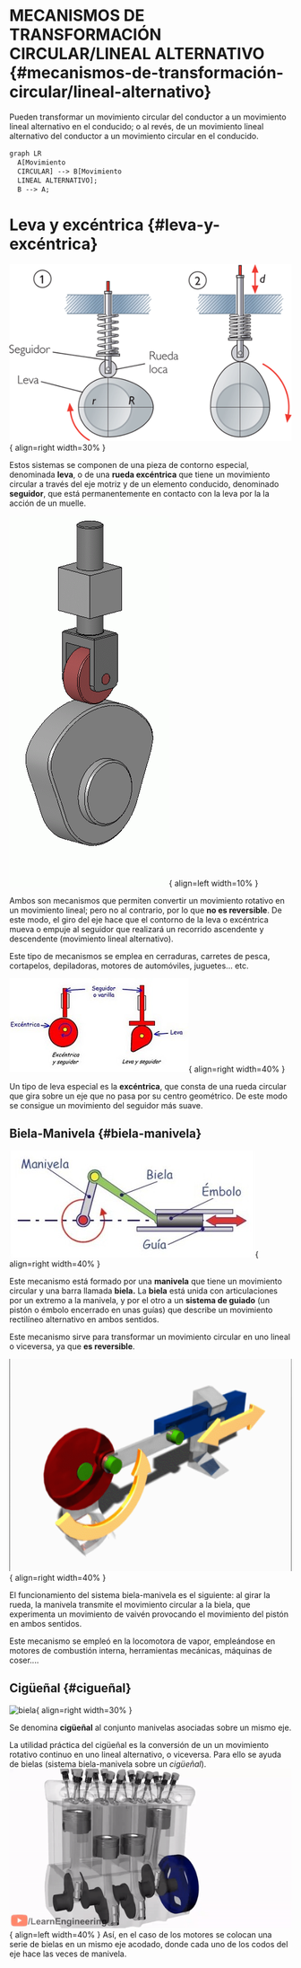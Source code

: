 # MECANISMOS DE TRANSFORMACIÓN CIRCULAR/LINEAL ALTERNATIVO {#mecanismos-de-transformación-circular/lineal-alternativo}

Pueden transformar un movimiento circular del conductor a un movimiento lineal alternativo en el conducido; o al revés, de un movimiento lineal alternativo del conductor a un movimiento circular en el conducido.

``` mermaid
graph LR
  A[Movimiento
  CIRCULAR] --> B[Movimiento
  LINEAL ALTERNATIVO];
  B --> A;
```

# Leva y excéntrica {#leva-y-excéntrica}

![leva](/media/leva_1.webp){ align=right width=30% }

Estos sistemas se componen de una pieza de contorno especial, denominada **leva**, o de una **rueda excéntrica** que tiene un movimiento circular a través del eje motriz y de un elemento conducido, denominado **seguidor**, que está permanentemente en contacto con la leva por la la acción de un muelle.

![leva](/media/leva.gif){ align=left width=10% }

Ambos son mecanismos que permiten convertir un movimiento rotativo en un movimiento lineal; pero no al contrario, por lo que **no es reversible**. De este modo, el giro del eje hace que el contorno de la leva o excéntrica mueva o empuje al seguidor que realizará un recorrido ascendente y descendente (movimiento lineal alternativo).

Este tipo de mecanismos se emplea en cerraduras, carretes de pesca, cortapelos, depiladoras, motores de automóviles, juguetes... etc.

![leva](/media/excentrica.jpg){ align=right width=40% }

Un tipo de leva especial es la **excéntrica**, que consta de una rueda circular que gira sobre un eje que no pasa por su centro geométrico. De este modo se consigue un movimiento del seguidor más suave.

## Biela-Manivela {#biela-manivela}

![biela](/media/biela.jpg){ align=right width=40% }

Este mecanismo está formado por una **manivela** que tiene un movimiento circular y una barra llamada **biela.** La **biela** está unida con articulaciones por un extremo a la manivela, y por el otro a un **sistema de guiado** (un pistón o émbolo encerrado en unas guías) que describe un movimiento rectilíneo alternativo en ambos sentidos.

Este mecanismo sirve para transformar un movimiento circular en uno lineal o viceversa, ya que **es reversible**.

![biela](/media/biela.gif){ align=right width=40% }

El funcionamiento del sistema biela-manivela es el siguiente: al girar la rueda, la manivela transmite el movimiento circular a la biela, que experimenta un movimiento de vaivén provocando el movimiento del pistón en ambos sentidos.

Este mecanismo se empleó en la locomotora de vapor, empleándose en motores de combustión interna, herramientas mecánicas, máquinas de coser....

## Cigüeñal {#cigueñal}

![biela](/media/cigueñal.png){ align=right width=30% }

Se denomina **cigüeñal** al conjunto manivelas asociadas sobre un mismo eje.


La utilidad práctica del cigüeñal es la conversión de un un movimiento rotativo continuo en uno lineal alternativo, o viceversa. Para ello se ayuda de bielas (sistema biela-manivela sobre un *cigüeñal*). ![motor](/media/motor.gif){ align=left width=40% } Así, en el caso de los motores se colocan una serie de bielas en un mismo eje acodado, donde cada uno de los codos del eje hace las veces de manivela.